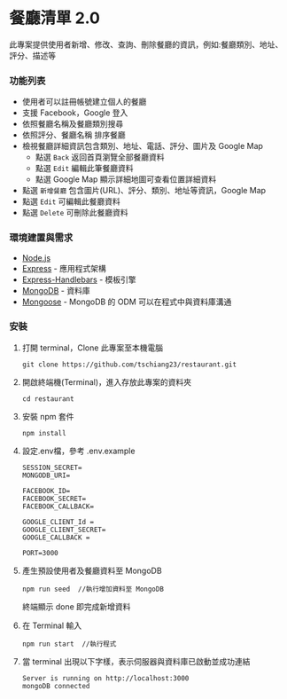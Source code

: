 # 餐廳清單 2.0

此專案提供使用者新增、修改、查詢、刪除餐廳的資訊，例如:餐廳類別、地址、評分、描述等

### 功能列表

- 使用者可以註冊帳號建立個人的餐廳
- 支援 Facebook，Google 登入
- 依照餐廳名稱及餐廳類別搜尋
- 依照評分、餐廳名稱 排序餐廳
- 檢視餐廳詳細資訊包含類別、地址、電話、評分、圖片及 Google Map
  - 點選 `Back` 返回首頁瀏覽全部餐廳資料
  - 點選 `Edit` 編輯此筆餐廳資料
  - 點選 Google Map 顯示詳細地圖可查看位置詳細資料
- 點選 `新增餐廳` 包含圖片(URL)、評分、類別、地址等資訊，Google Map
- 點選 `Edit` 可編輯此餐廳資料
- 點選 `Delete` 可刪除此餐廳資料

### 環境建置與需求

- [Node.js](https://nodejs.org/)
- [Express](https://expressjs.com/) - 應用程式架構
- [Express-Handlebars](https://www.npmjs.com/package/express-handlebars) - 模板引擎
- [MongoDB](https://www.mongodb.com/) - 資料庫
- [Mongoose](https://www.npmjs.com/package/mongoose) - MongoDB 的 ODM 可以在程式中與資料庫溝通

### 安裝

1. 打開 terminal，Clone 此專案至本機電腦

   ```
   git clone https://github.com/tschiang23/restaurant.git
   ```

2. 開啟終端機(Terminal)，進入存放此專案的資料夾

   ```
   cd restaurant
   ```

3. 安裝 npm 套件

   ```
   npm install
   ```

4. 設定.env檔，參考 .env.example

   ```
   SESSION_SECRET=
   MONGODB_URI=

   FACEBOOK_ID=
   FACEBOOK_SECRET=
   FACEBOOK_CALLBACK=

   GOOGLE_CLIENT_Id = 
   GOOGLE_CLIENT_SECRET=
   GOOGLE_CALLBACK = 

   PORT=3000
   ```
5. 產生預設使用者及餐廳資料至 MongoDB

   ```
   npm run seed  //執行增加資料至 MongoDB
   ```

   終端顯示 done 即完成新增資料


5. 在 Terminal 輸入

   ```
   npm run start  //執行程式
   ```

6. 當 terminal 出現以下字樣，表示伺服器與資料庫已啟動並成功連結

   ```
   Server is running on http://localhost:3000
   mongoDB connected
   ```
